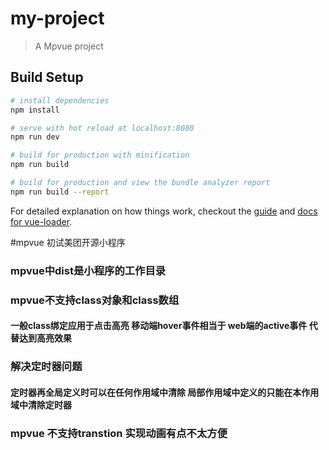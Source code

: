 # my-project

> A Mpvue project

## Build Setup

``` bash
# install dependencies
npm install

# serve with hot reload at localhost:8080
npm run dev

# build for production with minification
npm run build

# build for production and view the bundle analyzer report
npm run build --report
```

For detailed explanation on how things work, checkout the [guide](http://vuejs-templates.github.io/webpack/) and [docs for vue-loader](http://vuejs.github.io/vue-loader).

#mpvue 初试美团开源小程序

### mpvue中dist是小程序的工作目录

### mpvue不支持class对象和class数组
#### 一般class绑定应用于点击高亮  移动端hover事件相当于 web端的active事件 代替达到高亮效果

### 解决定时器问题  
#### 定时器再全局定义时可以在任何作用域中清除  局部作用域中定义的只能在本作用域中清除定时器

### mpvue 不支持transtion  实现动画有点不太方便

